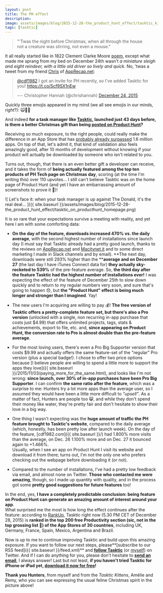 ```yaml
---
layout: post
title: The PH effect
description:
image: assets/images/blog/2015-12-28-the_product_hunt_effect/tasktic_kittens.jpg
tags: [tasktic]
---
```

> "'Twas the night before Christmas, when all through the house\
> not a creature was stirring, not even a mouse."

It all really started like in 1822 Clement Clarke Moore [poem](http://www.nightbeforechristmas.biz/poem.htm), except what made me sprang from my bed on December 24th wasn't *a miniature sleigh and eight reindeer, with a little old driver so lively and quick*. No, 'twas a tweet from my friend [Chris](https://twitter.com/chrishannah) of [AppRecap.net](http://apprecap.net/):

> [@cdf1982](https://twitter.com/cdf1982) I got an invite for PH recently, so I've added Tasktic for you! <https://t.co/Scf9SX1nEw>
>
> --- Christopher Hannah (@chrishannah) [December 24, 2015](https://twitter.com/chrishannah/status/680064439597535232)

Quickly three emojis appeared in my mind (we all see emojis in our minds, *right*?): 🙀🎄🎁

And indeed **for a task manager like [Tasktic](https://www.cdf1982.com/tasktic), launched just 43 days before, is there a better Christmas gift than being [posted on Product Hunt](https://www.producthunt.com/tech/tasktic)?**

Receiving so much exposure, to the right people, could really make the difference in an App Store that has [probably already surpassed](http://ipod.about.com/od/iphonesoftwareterms/qt/apps-in-app-store.htm) 1.6 million apps. On top of that, let's admit it, that kind of validation also feels amazingly good, after 10 months of development without knowing if your product will actually be downloaded by someone who isn't related to you.

Turns out, though, that there is an even better gift a developer can receive, and it takes the form of **being actually featured among the top ten products of PH Tech page on Christmas day**, scoring (at the time I'm writing this) over 110 upvotes... I still can't believe Tasktic was on the home page of Product Hunt (and yet I have an embarrassing amount of screenshots to prove it 👻)!

![ Let's face it: when your task manager is up against The Donald, it's the real deal... ]({{ site.baseurl }}/assets/images/blog/2015-12-28-the_product_hunt_effect/tasktic_on_producthunt_homepage.png)

It is so rare that your expectations survive a meeting with reality, and yet here I am with some comforting data:

- **On the day of the feature, downloads increased 470% vs. the daily average**, with the second highest number of installations since launch day (I must say that Tasktic already had a pretty good launch, thanks to the reviews on [AppRecap.net](http://apprecap.net/tasktic-review/) and [Macitynet.it](http://www.macitynet.it/tasktic-task-manager-ios/) and to some direct marketing I made in Slack channels and by email).
**The next day, downloads were still 293% higher than the ****average and on December 27** (the last day I have iTunes Connect data for) **they actually sky-rocketed to 539%** of the pre-feature average. So, **the third day after the feature Tasktic had the highest number of installations ever!**
I was expecting the effect of the feature of December 25th to slow down quickly and to return to my regular numbers very soon, and sure that's going to happen 😞, but **the "Product Hunt" effect is being much longer and stronger than I imagined**. Yay!

- The new users I'm acquiring are willing to pay 💰! **The free version of Tasktic offers a pretty-complete feature set, but there's also a Pro version** (unlocked with a single, non recurring in-app purchase that costs just $4.99) that offers unlimited projects, tags, stats & achievements, export to file, etc. and, **since appearing on Product Hunt, the conversion rate to Pro is almost double than the pre-feature average**.

- For the most loving users, there's even a Pro Big Supporter version that costs $9.99 and actually offers the same feature-set of the "regular" Pro version (plus a special badge!). I chose to offer two price options because [I believe people are willing to spend a little more to support the apps they love]({{ site.baseurl }}/2015/11/03/paying_more_for_the_same.html), and looks like I'm not wrong: **since launch, over 30% of in-app purchases have been Pro Big Supporter**.
I can confirm **the same ratio after the feature**, which was a surprise to me: Hunters try a lot more apps than the average user, so I assumed they would have been a little more difficult to *"upsell"*. As a matter of fact, Hunters are people too 😸, and while they don't spend their money like water, they're pretty fair and don't hesitate to show their love in a big way.

- One thing I wasn't expecting was the **huge amount of traffic the PH feature brought to Tasktic's website**, compared to the daily average (which, honestly, has been pretty low after launch week).
On the day of the feature, [cdf1982.com]({{ site.baseurl }}/) had 1.800% more visits than the average, on Dec. 26 1.100% more and on Dec. 27 it bounced again to +1.466%.\
Usually, when I see an app on Product Hunt I visit its website and download it from there; turns out, I'm not the only one who prefers checking out the webpage before downloading it (or not).

- Compared to the number of installations, I've had a pretty low feedback via email, and almost none on Twitter. **Those who contacted me were amazing**, though, so I made up quantity with quality, and in the process got some **pretty good suggestions for future features** too!

In the end, yes, **I have a completely predictable conclusion: being feature on Product Hunt can generate an amazing amount of interest around your app**.\
What surprised me the most is how long the effect continues after the feature: according to [RankUp](https://geo.itunes.apple.com/us/app/rankup-track-iphone-ipad-app/id734275504?mt=8&at=1000l3L9), Tasktic right now (5.30 PM CET of December 28, 2015) is **ranked in the top 200 free Productivity section (sic, not in the top grossing list 💸) of the App Stores of 30 countries**, including UK, Germany, France, Spain, Mexico, Argentina and Brazil.

Now is up to me to continue improving Tasktic and build upon this amazing exposure. If you want to follow our next steps, please**[subscribe to our RSS feed]({{ site.baseurl }}/feed.xml)** and [**follow Tasktic**](https://twitter.com/taskticapp) (or [myself](https://twitter.com/cdf1982)) on Twitter. And if I can do anything for you, please don't hesitate to [**send an email**](mailto:tasktic@cdf1982.com), I always answer! Last but not least, **if you haven't tried Tasktic for iPhone or iPad yet, [download it now for free](https://geo.itunes.apple.com/us/app/tasktic-manage-your-tasks/id1036139076?mt=8&at=1000l3L9&ct=website)!**

**Thank you Hunters**, from myself and from the *Tasktic Kittens*, Amélie and Remy, who you can see expressing the usual feline Christmas spirit in the picture above!